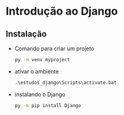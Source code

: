 # Introdução ao Django

## Instalação

- Comando para criar um projeto

  ```cmd
  py -m venv myproject
  ```

- ativar o ambiente

  ```cmd
  .\estudos_django\Scripts\activate.bat
  ```

- instalando o Django

  ```cmd
  py -m pip install Django
  ```
